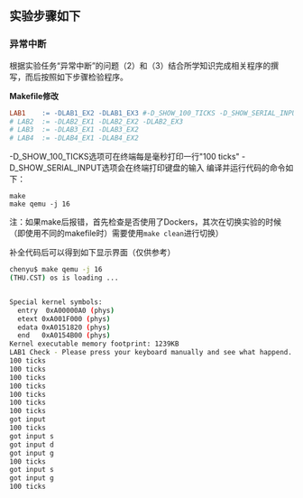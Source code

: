 ## 实验步骤如下

### 异常中断

根据实验任务“异常中断”的问题（2）和（3）结合所学知识完成相关程序的撰写，而后按照如下步骤检验程序。

**Makefile修改**

```makefile
LAB1    := -DLAB1_EX2 -DLAB1_EX3 #-D_SHOW_100_TICKS -D_SHOW_SERIAL_INPUT
# LAB2  := -DLAB2_EX1 -DLAB2_EX2 -DLAB2_EX3
# LAB3  := -DLAB3_EX1 -DLAB3_EX2
# LAB4  := -DLAB4_EX1 -DLAB4_EX2
```

-D_SHOW_100_TICKS选项可在终端每是毫秒打印一行"100 ticks" -D_SHOW_SERIAL_INPUT选项会在终端打印键盘的输入 编译并运行代码的命令如下：

```shell
make
make qemu -j 16
```

注：如果make后报错，首先检查是否使用了Dockers，其次在切换实验的时候（即使用不同的makefile时）需要使用`make clean`进行切换）

补全代码后可以得到如下显示界面（仅供参考）

```bash
chenyu$ make qemu -j 16
(THU.CST) os is loading ...


Special kernel symbols:
  entry  0xA00000A0 (phys)
  etext 0xA001F000 (phys)
  edata 0xA0151820 (phys)
  end   0xA0154B00 (phys)
Kernel executable memory footprint: 1239KB
LAB1 Check - Please press your keyboard manually and see what happend.
100 ticks
100 ticks
100 ticks
100 ticks
100 ticks
100 ticks
100 ticks
got input
100 ticks
got input s
got input d
got input g
100 ticks
got input s
got input g
100 ticks
```

